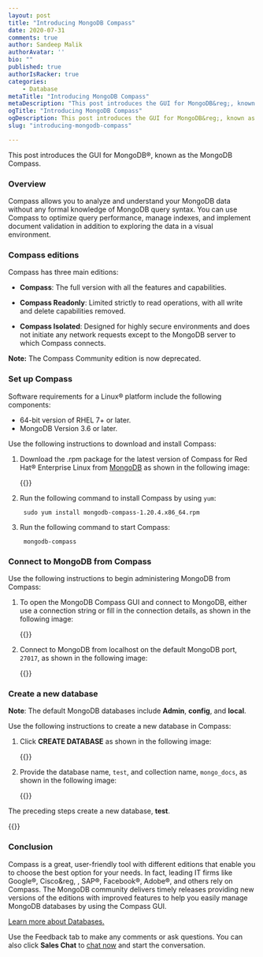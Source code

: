 ```yaml
---
layout: post
title: "Introducing MongoDB Compass"
date: 2020-07-31
comments: true
author: Sandeep Malik
authorAvatar: ''
bio: ""
published: true
authorIsRacker: true
categories:
    - Database
metaTitle: "Introducing MongoDB Compass"
metaDescription: "This post introduces the GUI for MongoDB&reg;, known as the MongoDB Compass."
ogTitle: "Introducing MongoDB Compass"
ogDescription: This post introduces the GUI for MongoDB&reg;, known as the MongoDB Compass."
slug: "introducing-mongodb-compass"

---
```


This post introduces the GUI for MongoDB&reg;, known as the MongoDB Compass.

<!--more-->

### Overview

Compass allows you to analyze and understand your MongoDB data without any formal
knowledge of MongoDB query syntax. You can use Compass to optimize query
performance, manage indexes, and implement document validation in addition to
exploring the data in a visual environment.

### Compass editions

Compass has three main editions:

- **Compass**: The full version with all the features and capabilities.

- **Compass Readonly**: Limited strictly to read operations, with all write and
  delete capabilities removed.

- **Compass Isolated**: Designed for highly secure environments and does not
  initiate any network requests except to the MongoDB server to which Compass
  connects.

**Note:** The Compass Community edition is now deprecated.

### Set up Compass

Software requirements for a Linux&reg; platform include the following components:

- 64-bit version of RHEL 7+ or later.
- MongoDB Version 3.6 or later.

Use the following instructions to download and install Compass:

1. Download the .rpm package for the latest version of Compass for Red Hat&reg;
   Enterprise Linux from [MongoDB](https://www.mongodb.com/download-center/compass?tck=docs_compass)
   as shown in the following image:

   {{<image src="Picture1.png" title="" alt="">}}

2. Run the following command to install Compass by using `yum`:

        sudo yum install mongodb-compass-1.20.4.x86_64.rpm

3. Run the following command to start Compass:

        mongodb-compass

### Connect to MongoDB from Compass

Use the following instructions to begin administering MongoDB from Compass:

1. To open the MongoDB Compass GUI and connect to MongoDB, either use a
   connection string or fill in the connection details, as shown in the following
   image:

      {{<image src="Picture2.png" title="" alt="">}}

2. Connect to MongoDB from localhost on the default MongoDB port, `27017`, as
   shown in the following image:

      {{<image src="Picture3.png" title="" alt="">}}

### Create a new database

**Note**: The default  MongoDB databases include **Admin**, **config**, and **local**.

Use the following instructions to create a new database in Compass:

1. Click **CREATE DATABASE** as shown in the following image:

   {{<image src="Picture4.png" title="" alt="">}}

2. Provide the database name, `test`, and collection name, `mongo_docs`, as
   shown in the following image:

   {{<image src="Picture5.png" title="" alt="">}}

The preceding steps create a new database, **test**.

{{<image src="Picture6.png" title="" alt="">}}

### Conclusion

Compass is a great, user-friendly tool with different editions that enable you
to choose the best option for your needs. In fact, leading IT firms like
Google&reg;, Cisco&reg, , SAP&reg;, Facebook&reg;, Adobe&reg;, and others rely
on Compass. The MongoDB community delivers timely releases providing new versions
of the editions with improved features to help you easily manage MongoDB databases
by using the Compass GUI.

<a class="cta teal" id="cta" href="https://www.rackspace.com/dba-services">Learn more about Databases.</a>

Use the Feedback tab to make any comments or ask questions. You can also click
**Sales Chat** to [chat now](https://www.rackspace.com/) and start the conversation.
